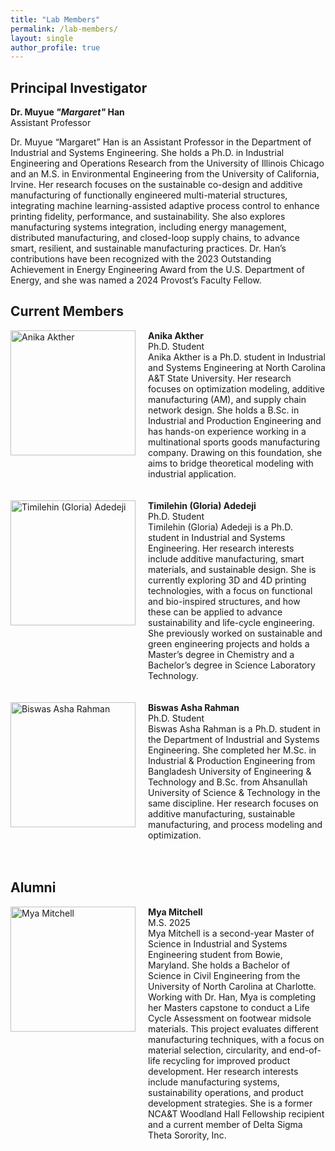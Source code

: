 ```yaml
---
title: "Lab Members"
permalink: /lab-members/
layout: single
author_profile: true
---
```


## Principal Investigator

**Dr. Muyue _"Margaret"_ Han**  
Assistant Professor

Dr. Muyue “Margaret” Han is an Assistant Professor in the Department of Industrial and Systems Engineering. She holds a Ph.D. in Industrial Engineering and Operations Research from the University of Illinois Chicago and an M.S. in Environmental Engineering from the University of California, Irvine. Her research focuses on the sustainable co-design and additive manufacturing of functionally engineered multi-material structures, integrating machine learning-assisted adaptive process control to enhance printing fidelity, performance, and sustainability. She also explores manufacturing systems integration, including energy management, distributed manufacturing, and closed-loop supply chains, to advance smart, resilient, and sustainable manufacturing practices. Dr. Han’s contributions have been recognized with the 2023 Outstanding Achievement in Energy Engineering Award from the U.S. Department of Energy, and she was named a 2024 Provost’s Faculty Fellow.

## Current Members

<div style="display: flex; align-items: flex-start;">
  <img src="{{ site.baseurl }}/images/Anika_Akther.jpg" alt="Anika Akther" style="width: 200px; margin-right: 20px;" />
  <div>
    <strong>Anika Akther</strong><br />
    Ph.D. Student<br />
    Anika Akther is a Ph.D. student in Industrial and Systems Engineering at North Carolina A&T State University. Her research focuses on optimization modeling, additive manufacturing (AM), and supply chain network design. She holds a B.Sc. in Industrial and Production Engineering and has hands-on experience working in a multinational sports goods manufacturing company. Drawing on this foundation, she aims to bridge theoretical modeling with industrial application.
  </div>
</div>
<br><br>

  
<div style="display: flex; align-items: flex-start;">
  <img src="{{ site.baseurl }}/images/gloria_adedeji.png" alt="Timilehin (Gloria) Adedeji" style="width: 200px; margin-right: 20px;" />
  <div>
    <strong>Timilehin (Gloria) Adedeji</strong><br />
    Ph.D. Student<br />
    Timilehin (Gloria) Adedeji is a Ph.D. student in Industrial and Systems Engineering. Her research interests include additive manufacturing, smart materials, and sustainable design. She is currently exploring 3D and 4D printing technologies, with a focus on functional and bio-inspired structures, and how these can be applied to advance sustainability and life-cycle engineering. She previously worked on sustainable and green engineering projects and holds a Master’s degree in Chemistry and a Bachelor’s degree in Science Laboratory Technology.
  </div>
</div>
<br><br>

<div style="display: flex; align-items: flex-start;">
  <img src="{{ site.baseurl }}/images/Biswas_Rahman.png" alt="Biswas Asha Rahman" style="width: 200px; margin-right: 20px;" />
  <div>
    <strong>Biswas Asha Rahman</strong><br />
    Ph.D. Student<br />
    Biswas Asha Rahman is a Ph.D. student in the Department of Industrial and Systems Engineering. She completed her M.Sc. in Industrial & Production Engineering from Bangladesh University of Engineering & Technology and B.Sc. from Ahsanullah University of Science & Technology in the same discipline. Her research focuses on additive manufacturing, sustainable manufacturing, and process modeling and optimization.
  </div>
</div>
<br><br>

## Alumni

<div style="display: flex; align-items: flex-start;">
  <img src="{{ site.baseurl }}/images/Mya_Mitchell.jpg" alt="Mya Mitchell" style="width: 200px; margin-right: 20px;" />
  <div>
    <strong>Mya Mitchell</strong><br />
    M.S. 2025<br />
    Mya Mitchell is a second-year Master of Science in Industrial and Systems Engineering student from Bowie, Maryland. She holds a Bachelor of Science in Civil Engineering from the University of North Carolina at Charlotte. Working with Dr. Han, Mya is completing her Masters capstone to conduct a Life Cycle Assessment on footwear midsole materials. This project evaluates different manufacturing techniques, with a focus on material selection, circularity, and end-of-life recycling for improved product development. Her research interests include manufacturing systems, sustainability operations, and product development strategies. She is a former NCA&T Woodland Hall Fellowship recipient and a current member of Delta Sigma Theta Sorority, Inc.
 </div>
